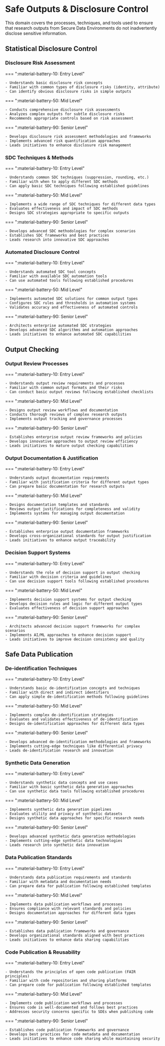# Safe Outputs & Disclosure Control

This domain covers the processes, techniques, and tools used to ensure that research outputs from Secure Data Environments do not inadvertently disclose sensitive information.

## Statistical Disclosure Control

### Disclosure Risk Assessment

=== ":material-battery-10: Entry Level"

    - Understands basic disclosure risk concepts
    - Familiar with common types of disclosure risks (identity, attribute)
    - Can identify obvious disclosure risks in simple outputs

=== ":material-battery-50: Mid Level"

    - Conducts comprehensive disclosure risk assessments
    - Analyzes complex outputs for subtle disclosure risks
    - Recommends appropriate controls based on risk assessment

=== ":material-battery-90: Senior Level"

    - Develops disclosure risk assessment methodologies and frameworks
    - Implements advanced risk quantification approaches
    - Leads initiatives to enhance disclosure risk management

### SDC Techniques & Methods

=== ":material-battery-10: Entry Level"

    - Understands common SDC techniques (suppression, rounding, etc.)
    - Familiar with when to apply different SDC methods
    - Can apply basic SDC techniques following established guidelines

=== ":material-battery-50: Mid Level"

    - Implements a wide range of SDC techniques for different data types
    - Evaluates effectiveness and impact of SDC methods
    - Designs SDC strategies appropriate to specific outputs

=== ":material-battery-90: Senior Level"

    - Develops advanced SDC methodologies for complex scenarios
    - Establishes SDC frameworks and best practices
    - Leads research into innovative SDC approaches

### Automated Disclosure Control

=== ":material-battery-10: Entry Level"

    - Understands automated SDC tool concepts
    - Familiar with available SDC automation tools
    - Can use automated tools following established procedures

=== ":material-battery-50: Mid Level"

    - Implements automated SDC solutions for common output types
    - Configures SDC rules and thresholds in automation systems
    - Validates accuracy and effectiveness of automated controls

=== ":material-battery-90: Senior Level"

    - Architects enterprise automated SDC strategies
    - Develops advanced SDC algorithms and automation approaches
    - Leads initiatives to enhance automated SDC capabilities

## Output Checking

### Output Review Processes

=== ":material-battery-10: Entry Level"

    - Understands output review requirements and processes
    - Familiar with common output formats and their risks
    - Can conduct basic output reviews following established checklists

=== ":material-battery-50: Mid Level"

    - Designs output review workflows and documentation
    - Conducts thorough reviews of complex research outputs
    - Implements output tracking and governance processes

=== ":material-battery-90: Senior Level"

    - Establishes enterprise output review frameworks and policies
    - Develops innovative approaches to output review efficiency
    - Leads initiatives to mature output checking capabilities

### Output Documentation & Justification

=== ":material-battery-10: Entry Level"

    - Understands output documentation requirements
    - Familiar with justification criteria for different output types
    - Can prepare basic documentation for research outputs

=== ":material-battery-50: Mid Level"

    - Designs documentation templates and standards
    - Reviews output justifications for completeness and validity
    - Implements systems for managing output documentation

=== ":material-battery-90: Senior Level"

    - Establishes enterprise output documentation frameworks
    - Develops cross-organizational standards for output justification
    - Leads initiatives to enhance output traceability

### Decision Support Systems

=== ":material-battery-10: Entry Level"

    - Understands the role of decision support in output checking
    - Familiar with decision criteria and guidelines
    - Can use decision support tools following established procedures

=== ":material-battery-50: Mid Level"

    - Implements decision support systems for output checking
    - Develops decision rules and logic for different output types
    - Evaluates effectiveness of decision support approaches

=== ":material-battery-90: Senior Level"

    - Architects advanced decision support frameworks for complex scenarios
    - Implements AI/ML approaches to enhance decision support
    - Leads initiatives to improve decision consistency and quality

## Safe Data Publication

### De-identification Techniques

=== ":material-battery-10: Entry Level"

    - Understands basic de-identification concepts and techniques
    - Familiar with direct and indirect identifiers
    - Can apply simple de-identification methods following guidelines

=== ":material-battery-50: Mid Level"

    - Implements complex de-identification strategies
    - Evaluates and validates effectiveness of de-identification
    - Designs de-identification approaches for different data types

=== ":material-battery-90: Senior Level"

    - Develops advanced de-identification methodologies and frameworks
    - Implements cutting-edge techniques like differential privacy
    - Leads de-identification research and innovation

### Synthetic Data Generation

=== ":material-battery-10: Entry Level"

    - Understands synthetic data concepts and use cases
    - Familiar with basic synthetic data generation approaches
    - Can use synthetic data tools following established procedures

=== ":material-battery-50: Mid Level"

    - Implements synthetic data generation pipelines
    - Evaluates utility and privacy of synthetic datasets
    - Designs synthetic data approaches for specific research needs

=== ":material-battery-90: Senior Level"

    - Develops advanced synthetic data generation methodologies
    - Implements cutting-edge synthetic data technologies
    - Leads research into synthetic data innovation

### Data Publication Standards

=== ":material-battery-10: Entry Level"

    - Understands data publication requirements and standards
    - Familiar with metadata and documentation needs
    - Can prepare data for publication following established templates

=== ":material-battery-50: Mid Level"

    - Implements data publication workflows and processes
    - Ensures compliance with relevant standards and policies
    - Designs documentation approaches for different data types

=== ":material-battery-90: Senior Level"

    - Establishes data publication frameworks and governance
    - Develops organizational standards aligned with best practices
    - Leads initiatives to enhance data sharing capabilities

### Code Publication & Reusability

=== ":material-battery-10: Entry Level"

    - Understands the principles of open code publication (FAIR principles)
    - Familiar with code repositories and sharing platforms
    - Can prepare code for publication following established templates

=== ":material-battery-50: Mid Level"

    - Implements code publication workflows and processes
    - Ensures code is well-documented and follows best practices
    - Addresses security concerns specific to SDEs when publishing code

=== ":material-battery-90: Senior Level"

    - Establishes code publication frameworks and governance
    - Develops best practices for code metadata and documentation
    - Leads initiatives to enhance code sharing while maintaining security
